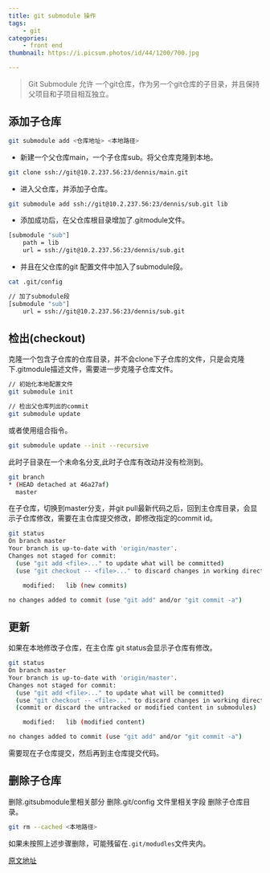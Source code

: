 ```yaml
---
title: git submodule 操作
tags:
	- git
categories:
	- front end
thumbnail: https://i.picsum.photos/id/44/1200/700.jpg

---
```



> Git Submodule 允许 一个git仓库，作为另一个git仓库的子目录，并且保持父项目和子项目相互独立。

<!--more-->

## 添加子仓库

```bash
git submodule add <仓库地址> <本地路径>
```

* 新建一个父仓库main，一个子仓库sub。将父仓库克隆到本地。

```bash
git clone ssh://git@10.2.237.56:23/dennis/main.git
```
* 进入父仓库，并添加子仓库。

```bash
git submodule add ssh://git@10.2.237.56:23/dennis/sub.git lib
```

* 添加成功后，在父仓库根目录增加了.gitmodule文件。

```bash
[submodule "sub"]
    path = lib
    url = ssh://git@10.2.237.56:23/dennis/sub.git
```

* 并且在父仓库的git 配置文件中加入了submodule段。

```bash
cat .git/config

// 加了submodule段
[submodule "sub"]
    url = ssh://git@10.2.237.56:23/dennis/sub.git
```

## 检出(checkout)

克隆一个包含子仓库的仓库目录，并不会clone下子仓库的文件，只是会克隆下.gitmodule描述文件，需要进一步克隆子仓库文件。

```bash
// 初始化本地配置文件
git submodule init

// 检出父仓库列出的commit
git submodule update
```
或者使用组合指令。
```bash
git submodule update --init --recursive
```
此时子目录在一个未命名分支,此时子仓库有改动并没有检测到。

```bash
git branch
* (HEAD detached at 46a27af)
  master
```
在子仓库，切换到master分支，并git pull最新代码之后，回到主仓库目录，会显示子仓库修改，需要在主仓库提交修改，即修改指定的commit id。

```bash
git status
On branch master
Your branch is up-to-date with 'origin/master'.
Changes not staged for commit:
  (use "git add <file>..." to update what will be committed)
  (use "git checkout -- <file>..." to discard changes in working directory)

    modified:   lib (new commits)

no changes added to commit (use "git add" and/or "git commit -a")
```



## 更新

如果在本地修改子仓库，在主仓库 git status会显示子仓库有修改。
```bash
git status
On branch master
Your branch is up-to-date with 'origin/master'.
Changes not staged for commit:
  (use "git add <file>..." to update what will be committed)
  (use "git checkout -- <file>..." to discard changes in working directory)
  (commit or discard the untracked or modified content in submodules)

    modified:   lib (modified content)

no changes added to commit (use "git add" and/or "git commit -a")
```
需要现在子仓库提交，然后再到主仓库提交代码。



## 删除子仓库

删除.gitsubmodule里相关部分
删除.git/config 文件里相关字段
删除子仓库目录。
```bash
git rm --cached <本地路径>
```
如果未按照上述步骤删除，可能残留在`.git/modudles`文件夹内。

[原文地址](https://www.jianshu.com/p/f8a55b972972)